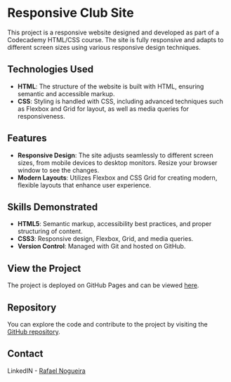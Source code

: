 # Responsive Club Site

This project is a responsive website designed and developed as part of a Codecademy HTML/CSS course. The site is fully responsive and adapts to different screen sizes using various responsive design techniques.

## Technologies Used

- **HTML**: The structure of the website is built with HTML, ensuring semantic and accessible markup.
- **CSS**: Styling is handled with CSS, including advanced techniques such as Flexbox and Grid for layout, as well as media queries for responsiveness.

## Features

- **Responsive Design**: The site adjusts seamlessly to different screen sizes, from mobile devices to desktop monitors. Resize your browser window to see the changes.
- **Modern Layouts**: Utilizes Flexbox and CSS Grid for creating modern, flexible layouts that enhance user experience.

## Skills Demonstrated

- **HTML5**: Semantic markup, accessibility best practices, and proper structuring of content.
- **CSS3**: Responsive design, Flexbox, Grid, and media queries.
- **Version Control**: Managed with Git and hosted on GitHub.

## View the Project

The project is deployed on GitHub Pages and can be viewed [here](https://rafael-a-g-n.github.io/Responsive-Club-Site/).

## Repository

You can explore the code and contribute to the project by visiting the [GitHub repository](https://rafael-a-g-n.github.io/Flexbox-Business-Site/).

## Contact

LinkedIN - [Rafael Nogueira](https://www.linkedin.com/in/ragn/)
